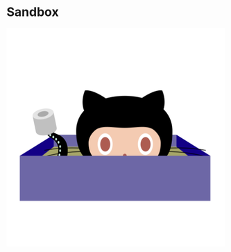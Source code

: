 Sandbox
=======

![octocat_in_sandbox](https://raw.githubusercontent.com/TonyWhite/C.H.A.O.S./master/sandbox/sandbox.svg?sanitize=true)

